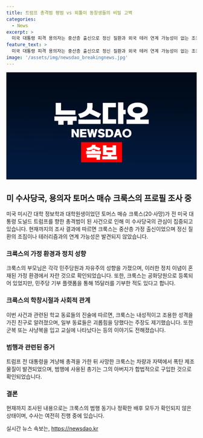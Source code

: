 ```yaml
---
title: 트럼프 총격범 평범 vs 외톨이 동창생들의 비밀 고백
categories:
  - News
excerpt: >
  미국 대통령 피격 용의자는 중산층 출신으로 정신 질환과 외국 테러 연계 가능성이 없는 조용한 학생이었음. 정치 이념이 혼재된 중산층 출신가정에서 자란 용의자는 공화당원으로 등록되어있었으나 민주당에 기부한 적도 있음. 거의 매일 강요를 당하던 평범한 학생으로 알려졌으며, 총격으로 사망한 뒤 차량과 집에서는 폭탄 제조물질이 발견됨.식당과 병원에서는 1명이 숨지고 2명이 중상을 입었음. AP통신에 따르면, 범행에 사용된 총기는 아버지가 최근 구매한 것으로 확인됨.
feature_text: >
  미국 대통령 피격 용의자는 중산층 출신으로 정신 질환과 외국 테러 연계 가능성이 없는 조용한 학생이었음. 정치 이념이 혼재된 중산층 출신가정에서 자란 용의자는 공화당원으로 등록되어있었으나 민주당에 기부한 적도 있음. 거의 매일 강요를 당하던 평범한 학생으로 알려졌으며, 총격으로 사망한 뒤 차량과 집에서는 폭탄 제조물질이 발견됨.식당과 병원에서는 1명이 숨지고 2명이 중상을 입었음. AP통신에 따르면, 범행에 사용된 총기는 아버지가 최근 구매한 것으로 확인됨.
image: '/assets/img/newsdao_breakingnews.jpg'
---
```


<p><img src="/assets/img/newsdao_breakingnews.jpg" alt="ontimetimes 속보" /></p>

<h2 data-ke-size="size26">미 수사당국, 용의자 토머스 매슈 크룩스의 프로필 조사 중</h2>

<p data-ke-size="size16">미국 미시간 대학 정보학과 대학원생이었던 토머스 매슈 크룩스(20·사망)가 전 미국 대통령 도널드 트럼프를 향한 총격범이 된 사건으로 인해 미 수사당국의 관심이 집중되고 있습니다. 현재까지의 조사 결과에 따르면 크룩스는 중산층 가정 출신이었으며 정신 질환의 조짐이나 테러리즘과의 연계 가능성은 발견되지 않았습니다.</p>

<h3 data-ke-size="size24">크룩스의 가정 환경과 정치 성향</h3>

<p data-ke-size="size16">크룩스의 부모님은 각각 민주당원과 자유주의 성향을 가졌으며, 이러한 정치 이념이 혼재된 가정 환경에서 자란 것으로 확인되었습니다. 또한, 크룩스는 공화당원으로 등록되어 있었지만, 민주당 기부 플랫폼을 통해 15달러를 기부한 적도 있다고 합니다.</p>

<h3 data-ke-size="size24">크룩스의 학창시절과 사회적 관계</h3>

<p data-ke-size="size16">이번 사건과 관련된 학교 동료들의 진술에 따르면, 크룩스는 내성적이고 조용한 성격을 가진 친구로 알려졌으며, 일부 동료들은 괴롭힘을 당했다는 주장도 제기했습니다. 또한 군복 또는 사냥복을 입고 교실에 나타났다는 등의 이야기도 전해졌습니다.</p>

<h3 data-ke-size="size24">범행과 관련된 증거</h3>

<p data-ke-size="size16">트럼프 전 대통령을 겨냥해 총격을 가한 뒤 사망한 크룩스는 차량과 자택에서 폭탄 제조물질이 발견되었으며, 범행에 사용된 총기는 그의 아버지가 합법적으로 구입한 것으로 확인되었습니다.</p>

<h3 data-ke-size="size24">결론</h3>

<p data-ke-size="size16">현재까지 조사된 내용으로는 크룩스의 범행 동기나 정확한 배후 모두가 확인되지 않은 상태이며, 수사는 여전히 진행 중에 있습니다.</p>
실시간 뉴스 속보는, <a href="https://newsdao.kr" rel="dofollow">https://newsdao.kr</a>


